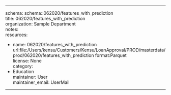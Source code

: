 


---  
schema: schema::062020/features_with_prediction  
title: 062020/features_with_prediction  
organization: Sample Department  
notes:   
resources:  
- name: 062020/features_with_prediction 
 url:file:/Users/kensu/Customers/Kensu/LoanApproval/PROD/masterdata/prod/062020/features_with_prediction 
 format:Parquet  
license: None  
category:
 - Education  
maintainer: User  
maintainer_email: UserMail  
---